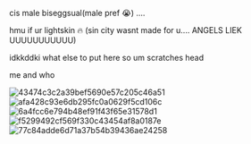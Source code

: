 cis male biseggsual(male pref 😭) ....

hmu if ur lightskin 🔥 (sin city wasnt made for u.... ANGELS LIEK UUUUUUUUUUU)

idkkddki what else to put here so um scratches head 

me and who

![43474c3c2a39bef5690e57c205c46a51](https://user-images.githubusercontent.com/116604368/208295395-129afc55-096a-486a-9f6b-a505f0bc7bcc.jpg)![afa428c93e6db295fc0a0629f5cd106c](https://user-images.githubusercontent.com/116604368/208295467-b1e72cc9-8296-4a9c-b6c9-51142ccc9366.jpg)
![6a4fcc6e794b48ef91f43f65e31578d1](https://user-images.githubusercontent.com/116604368/208295531-b8208fd1-c4b8-4121-910f-d2fc815d4b28.jpg)![f5299492cf569f330c43454af8a0187e](https://user-images.githubusercontent.com/116604368/208295688-58ac2e5f-1e4d-4d48-96da-87ba7afd7806.jpg)![77c84adde6d71a37b54b39436ae24258](https://user-images.githubusercontent.com/116604368/208295735-99bbfa47-394c-46fd-b667-8bc87021498f.jpg)

